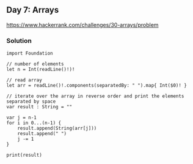 ## Day 7: Arrays
https://www.hackerrank.com/challenges/30-arrays/problem

### Solution
```
import Foundation

// number of elements
let n = Int(readLine()!)!

// read array
let arr = readLine()!.components(separatedBy: " ").map{ Int($0)! }

// iterate over the array in reverse order and print the elements separated by space
var result : String = ""

var j = n-1
for i in 0...(n-1) {
    result.append(String(arr[j]))
    result.append(" ")    
    j -= 1
}

print(result)
```
